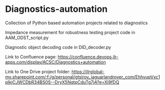 # Diagnostics-automation
Collection of Python based automation projects related to diagnostics

Impedance measurement for robustness testing project code in AAM_ODST_script.py

Diagnostic object decoding code in DID_decoder.py

Link to Confluence page: https://confluence.devops.jlr-apps.com/display/ACSC/Diagnostics+automation

Link to One Drive project folder: https://jlrglobal-my.sharepoint.com/:f:/g/personal/gtsirov_jaguarlandrover_com/EhhvupVxc1pIkjCJWCDbR34BS0S--DryX5NqtpCduTg7jA?e=Xl9fDQ
